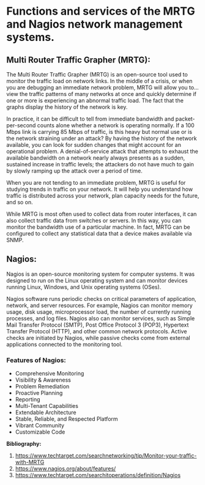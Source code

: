 ﻿# <a name="_5hz9foxy4t6d"></a>**Functions and services of the MRTG and Nagios network management systems.**
## <a name="_p2uk4xl36pgi"></a>**Multi Router Traffic Grapher (MRTG):**
The Multi Router Traffic Grapher (MRTG) is an open-source tool used to monitor the traffic load on network links. In the middle of a crisis, or when you are debugging an immediate network problem, MRTG will allow you to...  view the traffic patterns of many networks at once and quickly determine if one or more is experiencing an abnormal traffic load. The fact that the graphs display the history of the network is key.

In practice, it can be difficult to tell from immediate bandwidth and packet-per-second counts alone whether a network is operating normally. If a 100 Mbps link is carrying 85 Mbps of traffic, is this heavy but normal use or is the network straining under an attack? By having the history of the network available, you can look for sudden changes that might account for an operational problem. A denial-of-service attack that attempts to exhaust the available bandwidth on a network nearly always presents as a sudden, sustained increase in traffic levels; the attackers do not have much to gain by slowly ramping up the attack over a period of time.

When you are not tending to an immediate problem, MRTG is useful for studying trends in traffic on your network. It will help you understand how traffic is distributed across your network, plan capacity needs for the future, and so on.

While MRTG is most often used to collect data from router interfaces, it can also collect traffic data from switches or servers. In this way, you can monitor the bandwidth use of a particular machine. In fact, MRTG can be configured to collect any statistical data that a device makes available via SNMP.
## <a name="_26j3f98r4ffr"></a>**Nagios:**
Nagios is an open-source monitoring system for computer systems. It was designed to run on the Linux operating system and can monitor devices running Linux, Windows, and Unix operating systems (OSes).

Nagios software runs periodic checks on critical parameters of application, network, and server resources. For example, Nagios can monitor memory usage, disk usage, microprocessor load, the number of currently running processes, and log files. Nagios also can monitor services, such as Simple Mail Transfer Protocol (SMTP), Post Office Protocol 3 (POP3), Hypertext Transfer Protocol (HTTP), and other common network protocols. Active checks are initiated by Nagios, while passive checks come from external applications connected to the monitoring tool.
### <a name="_e78si9vm1olg"></a>**Features of Nagios:**

- Comprehensive Monitoring
- Visibility & Awareness
- Problem Remediation
- Proactive Planning
- Reporting
- Multi-Tenant Capabilities
- Extendable Architecture
- Stable, Reliable, and Respected Platform
- Vibrant Community
- Customizable Code



**Bibliography:**

1. <https://www.techtarget.com/searchnetworking/tip/Monitor-your-traffic-with-MRTG>
1. <https://www.nagios.org/about/features/>
1. <https://www.techtarget.com/searchitoperations/definition/Nagios>
